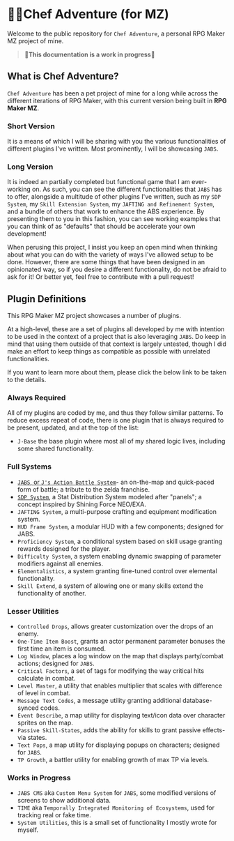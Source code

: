 # 🧑‍🍳Chef Adventure (for MZ)

Welcome to the public repository for `Chef Adventure`, a personal RPG Maker MZ project of mine.

> 🚧**This documentation is a work in progress**🚧

## What is Chef Adventure?
`Chef Adventure` has been a pet project of mine for a long while across the different iterations of RPG Maker, with this
current version being built in **RPG Maker MZ**.

### Short Version
It is a means of which I will be sharing with you the various functionalities of different plugins I've written. Most
prominently, I will be showcasing `JABS`.

### Long Version
It is indeed an partially completed but functional game that I am ever-working on.
As such, you can see the different functionalities that `JABS` has to offer, alongside a multitude of other plugins I've
written, such as my `SDP System`, my `Skill Extension System`, my `JAFTING and Refinement System`, and a bundle of
others that work to enhance the ABS experience. By presenting them to you in this fashion, you can see working examples
that you can think of as "defaults" that should be accelerate your own development!

When perusing this project, I insist you keep an open mind when thinking about what you can do with the variety of ways
I've allowed setup to be done. However, there are some things that have been designed in an opinionated way, so if you
desire a different functionality, do not be afraid to ask for it! Or better yet, feel free to contribute with a pull
request!

## Plugin Definitions
This RPG Maker MZ project showcases a number of plugins.

At a high-level, these are a set of plugins all developed by me with intention to be used in the context of a project
that is also leveraging `JABS`. Do keep in mind that using them outside of that context is largely untested, though I
did make an effort to keep things as compatible as possible with unrelated functionalities.

If you want to learn more about them, please click the below link to be taken to the details.

### Always Required
All of my plugins are coded by me, and thus they follow similar patterns. To reduce excess repeat of code, there is one
plugin that is always required to be present, updated, and at the top of the list:
- `J-Base` the base plugin where most all of my shared logic lives, including some shared functionality.

### Full Systems
- [`JABS`, or `J's Action Battle System`](documentation/jabs/jabs-home.md)- an on-the-map and quick-paced form of 
battle; a tribute to the zelda franchise.
- [`SDP System`](documentation/sdp/sdp-home.md), a Stat Distribution System modeled after "panels"; a concept inspired
by Shining Force NEO/EXA.
- `JAFTING System`, a multi-purpose crafting and equipment modification system.
- `HUD Frame System`, a modular HUD with a few components; designed for JABS.
- `Proficiency System`, a conditional system based on skill usage granting rewards designed for the player.
- `Difficulty System`, a system enabling dynamic swapping of parameter modifiers against all enemies.
- `Elementalistics`, a system granting fine-tuned control over elemental functionality.
- `Skill Extend`, a system of allowing one or many skills extend the functionality of another.

### Lesser Utilities
- `Controlled Drops`, allows greater customization over the drops of an enemy.
- `One-Time Item Boost`, grants an actor permanent parameter bonuses the first time an item is consumed.
- `Log Window`, places a log window on the map that displays party/combat actions; designed for `JABS`.
- `Critical Factors`, a set of tags for modifying the way critical hits calculate in combat.
- `Level Master`, a utility that enables multiplier that scales with difference of level in combat.
- `Message Text Codes`, a message utility granting additional database-synced codes.
- `Event Describe`, a map utility for displaying text/icon data over character sprites on the map.
- `Passive Skill-States`, adds the ability for skills to grant passive effects- via states.
- `Text Pops`, a map utility for displaying popups on characters; designed for `JABS`.
- `TP Growth`, a battler utility for enabling growth of max TP via levels.

### Works in Progress
- `JABS CMS` aka `Custom Menu System` for `JABS`, some modified versions of screens to show additional data.
- `TIME` aka `Temporally Integrated Monitoring of Ecosystems`, used for tracking real or fake time.
- `System Utilities`, this is a small set of functionality I mostly wrote for myself.